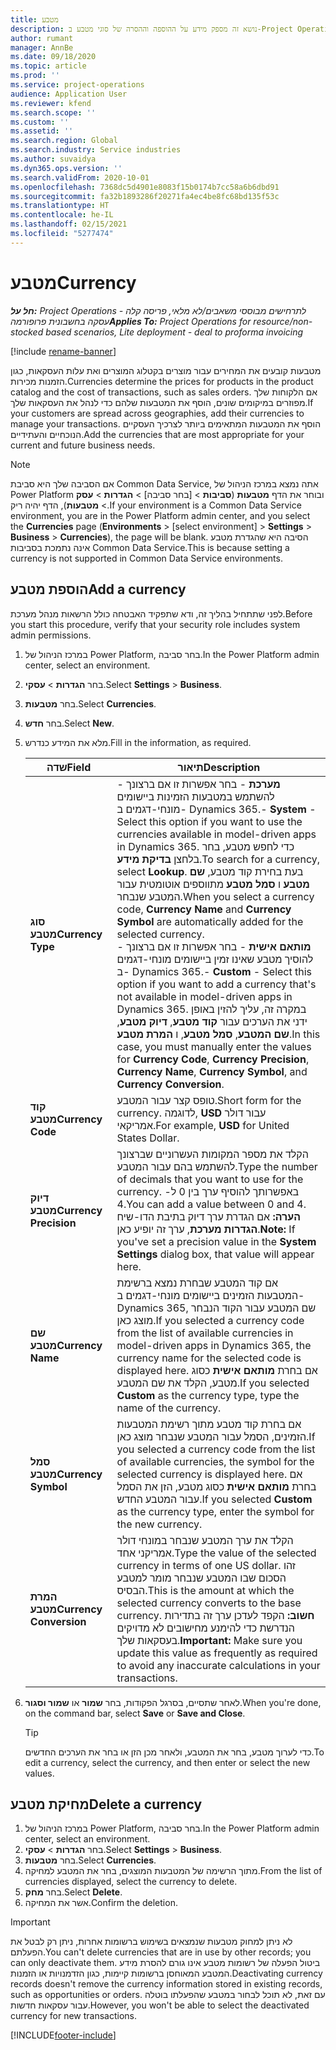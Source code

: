 ```yaml
---
title: מטבע
description: נושא זה מספק מידע על ההוספה וההסרה של סוגי מטבע ב-Project Operations.
author: rumant
manager: AnnBe
ms.date: 09/18/2020
ms.topic: article
ms.prod: ''
ms.service: project-operations
audience: Application User
ms.reviewer: kfend
ms.search.scope: ''
ms.custom: ''
ms.assetid: ''
ms.search.region: Global
ms.search.industry: Service industries
ms.author: suvaidya
ms.dyn365.ops.version: ''
ms.search.validFrom: 2020-10-01
ms.openlocfilehash: 7368dc5d4901e8083f15b0174b7cc58a6b6dbd91
ms.sourcegitcommit: fa32b1893286f20271fa4ec4be8fc68bd135f53c
ms.translationtype: HT
ms.contentlocale: he-IL
ms.lasthandoff: 02/15/2021
ms.locfileid: "5277474"
---
```

# <a name="currency"></a><span data-ttu-id="a6a64-103">מטבע</span><span class="sxs-lookup"><span data-stu-id="a6a64-103">Currency</span></span>

<span data-ttu-id="a6a64-104">_**חל על:** Project Operations לתרחישים מבוססי משאבים/לא מלאי, פריסה קלה - עסקה בחשבונית פרופורמה_</span><span class="sxs-lookup"><span data-stu-id="a6a64-104">_**Applies To:** Project Operations for resource/non-stocked based scenarios, Lite deployment - deal to proforma invoicing_</span></span>

[!include [rename-banner](~/includes/cc-data-platform-banner.md)]

<span data-ttu-id="a6a64-105">מטבעות קובעים את המחירים עבור מוצרים בקטלוג המוצרים ואת עלות העסקאות, כגון הזמנות מכירות.</span><span class="sxs-lookup"><span data-stu-id="a6a64-105">Currencies determine the prices for products in the product catalog and the cost of transactions, such as sales orders.</span></span> <span data-ttu-id="a6a64-106">אם הלקוחות שלך מפוזרים במיקומים שונים, הוסף את המטבעות שלהם כדי לנהל את העסקאות שלך.</span><span class="sxs-lookup"><span data-stu-id="a6a64-106">If your customers are spread across geographies, add their currencies to manage your transactions.</span></span> <span data-ttu-id="a6a64-107">הוסף את המטבעות המתאימים ביותר לצרכיך העסקיים הנוכחיים והעתידיים.</span><span class="sxs-lookup"><span data-stu-id="a6a64-107">Add the currencies that are most appropriate for your current and future business needs.</span></span>  

> [!NOTE]
> <span data-ttu-id="a6a64-108">אם הסביבה שלך היא סביבת Common Data Service, אתה נמצא במרכז הניהול של Power Platform ובוחר את הדף **מטבעות** (**סביבות** > [בחר סביבה] > **הגדרות** > **עסק** > **מטבעות**), הדף יהיה ריק.</span><span class="sxs-lookup"><span data-stu-id="a6a64-108">If your environment is a Common Data Service environment, you are in the Power Platform admin center, and you select the **Currencies** page (**Environments** > [select environment] > **Settings** > **Business** > **Currencies**), the page will be blank.</span></span> <span data-ttu-id="a6a64-109">הסיבה היא שהגדרת מטבע אינה נתמכת בסביבות Common Data Service.</span><span class="sxs-lookup"><span data-stu-id="a6a64-109">This is because setting a currency is not supported in Common Data Service environments.</span></span>

## <a name="add-a-currency"></a><span data-ttu-id="a6a64-110">הוספת מטבע</span><span class="sxs-lookup"><span data-stu-id="a6a64-110">Add a currency</span></span>  
<span data-ttu-id="a6a64-111">לפני שתתחיל בהליך זה, ודא שתפקיד האבטחה כולל הרשאות מנהל מערכת.</span><span class="sxs-lookup"><span data-stu-id="a6a64-111">Before you start this procedure, verify that your security role includes system admin permissions.</span></span> 

1. <span data-ttu-id="a6a64-112">במרכז הניהול של Power Platform, בחר סביבה.</span><span class="sxs-lookup"><span data-stu-id="a6a64-112">In the Power Platform admin center, select an environment.</span></span> 
2. <span data-ttu-id="a6a64-113">בחר **הגדרות** > **עסקי**.</span><span class="sxs-lookup"><span data-stu-id="a6a64-113">Select **Settings** > **Business**.</span></span>
3. <span data-ttu-id="a6a64-114">בחר **מטבעות**.</span><span class="sxs-lookup"><span data-stu-id="a6a64-114">Select **Currencies**.</span></span>  
4. <span data-ttu-id="a6a64-115">בחר **חדש**.</span><span class="sxs-lookup"><span data-stu-id="a6a64-115">Select **New**.</span></span>  
5. <span data-ttu-id="a6a64-116">מלא את המידע כנדרש.</span><span class="sxs-lookup"><span data-stu-id="a6a64-116">Fill in the information, as required.</span></span>  


   |          <span data-ttu-id="a6a64-117">שדה</span><span class="sxs-lookup"><span data-stu-id="a6a64-117">Field</span></span>          |                                                                                                                                                                                                                                                                                                                                                                            <span data-ttu-id="a6a64-118">תיאור</span><span class="sxs-lookup"><span data-stu-id="a6a64-118">Description</span></span>                                                                                                                                                                                                                                                                                                                                                                            |
   |-------------------------|-------------------------------------------------------------------------------------------------------------------------------------------------------------------------------------------------------------------------------------------------------------------------------------------------------------------------------------------------------------------------------------------------------------------------------------------------------------------------------------------------------------------------------------------------------------------------------------------------------------------------------------------------------------------------------------------------------------------------------------------------------------------|
   |    <span data-ttu-id="a6a64-119">**סוג מטבע**</span><span class="sxs-lookup"><span data-stu-id="a6a64-119">**Currency Type**</span></span>    | <span data-ttu-id="a6a64-120">- **מערכת** - בחר אפשרות זו אם ברצונך להשתמש במטבעות הזמינות ביישומים מונחי-דגמים ב- Dynamics 365.</span><span class="sxs-lookup"><span data-stu-id="a6a64-120">- **System** - Select this option if you want to use the currencies available in model-driven apps in Dynamics 365.</span></span> <span data-ttu-id="a6a64-121">כדי לחפש מטבע, בחר בלחצן **בדיקת מידע**.</span><span class="sxs-lookup"><span data-stu-id="a6a64-121">To search for a currency,  select **Lookup**.</span></span> <span data-ttu-id="a6a64-122">בעת בחירת קוד מטבע, **שם מטבע** ו **סמל מטבע** מתווספים אוטומטית עבור המטבע שנבחר.</span><span class="sxs-lookup"><span data-stu-id="a6a64-122">When you select a currency code, **Currency Name** and **Currency Symbol** are automatically added for the selected currency.</span></span><br /><span data-ttu-id="a6a64-123">- **מותאם אישית** - בחר אפשרות זו אם ברצונך להוסיך מטבע שאינו זמין ביישומים מונחי-דגמים ב- Dynamics 365.</span><span class="sxs-lookup"><span data-stu-id="a6a64-123">- **Custom** - Select this option if you want to add a currency that's not available in model-driven apps in Dynamics 365.</span></span> <span data-ttu-id="a6a64-124">במקרה זה, עליך להזין באופן ידני את הערכים עבור **קוד מטבע**, **דיוק מטבע**, **שם המטבע**, **סמל מטבע**, ו **המרת מטבע**.</span><span class="sxs-lookup"><span data-stu-id="a6a64-124">In this case, you must manually enter the values for **Currency Code**, **Currency Precision**, **Currency Name**, **Currency Symbol**, and **Currency Conversion**.</span></span> |
   |    <span data-ttu-id="a6a64-125">**קוד מטבע**</span><span class="sxs-lookup"><span data-stu-id="a6a64-125">**Currency Code**</span></span>    |                                                                                                                                                                                                                                                                                                                                            <span data-ttu-id="a6a64-126">טופס קצר עבור המטבע.</span><span class="sxs-lookup"><span data-stu-id="a6a64-126">Short form for the currency.</span></span> <span data-ttu-id="a6a64-127">לדוגמה, **USD** עבור דולר אמריקאי.</span><span class="sxs-lookup"><span data-stu-id="a6a64-127">For example, **USD** for United States Dollar.</span></span>                                                                                                                                                                                                                                                                                                                                            |
   | <span data-ttu-id="a6a64-128">**דיוק מטבע**</span><span class="sxs-lookup"><span data-stu-id="a6a64-128">**Currency Precision**</span></span>  |                                                                                                                                                                                  <span data-ttu-id="a6a64-129">הקלד את מספר המקומות העשרוניים שברצונך להשתמש בהם עבור המטבע.</span><span class="sxs-lookup"><span data-stu-id="a6a64-129">Type the number of decimals that you want to use for the currency.</span></span>  <span data-ttu-id="a6a64-130">באפשרותך להוסיף ערך בין 0 ל- 4.</span><span class="sxs-lookup"><span data-stu-id="a6a64-130">You can add a value between 0 and 4.</span></span> <span data-ttu-id="a6a64-131">**הערה:** אם הגדרת ערך דיוק בתיבת הדו-שיח **הגדרות מערכת**, ערך זה יופיע כאן.</span><span class="sxs-lookup"><span data-stu-id="a6a64-131">**Note:**  If you've set a precision value in the **System Settings** dialog box, that value will appear here.</span></span>                                                                                                                                                                                  |
   |    <span data-ttu-id="a6a64-132">**שם מטבע**</span><span class="sxs-lookup"><span data-stu-id="a6a64-132">**Currency Name**</span></span>    |                                                                                                                                                                                                                                         <span data-ttu-id="a6a64-133">אם קוד המטבע שבחרת נמצא ברשימת המטבעות הזמינים ביישומים מונחי-דגמים ב- Dynamics 365, שם המטבע עבור הקוד הנבחר מוצג כאן.</span><span class="sxs-lookup"><span data-stu-id="a6a64-133">If you selected a currency code from the list of available currencies in model-driven apps in Dynamics 365, the currency name for the selected code is displayed here.</span></span> <span data-ttu-id="a6a64-134">אם בחרת **מותאם אישית** כסוג מטבע, הקלד את שם המטבע.</span><span class="sxs-lookup"><span data-stu-id="a6a64-134">If you selected **Custom** as the currency type, type the name of the currency.</span></span>                                                                                                                                                                                                                                          |
   |   <span data-ttu-id="a6a64-135">**סמל מטבע**</span><span class="sxs-lookup"><span data-stu-id="a6a64-135">**Currency Symbol**</span></span>   |                                                                                                                                                                                                                                                                      <span data-ttu-id="a6a64-136">אם בחרת קוד מטבע מתוך רשימת המטבעות הזמינים, הסמל עבור המטבע שנבחר מוצג כאן.</span><span class="sxs-lookup"><span data-stu-id="a6a64-136">If you selected a currency code from the list of available currencies, the symbol for the selected currency is displayed here.</span></span> <span data-ttu-id="a6a64-137">אם בחרת **מותאם אישית** כסוג מטבע, הזן את הסמל עבור המטבע החדש.</span><span class="sxs-lookup"><span data-stu-id="a6a64-137">If you selected **Custom** as the currency type, enter the symbol for the new currency.</span></span>                                                                                                                                                                                                                                                                       |
   | <span data-ttu-id="a6a64-138">**המרת מטבע**</span><span class="sxs-lookup"><span data-stu-id="a6a64-138">**Currency Conversion**</span></span> |                                                                                                                                                                                                                                     <span data-ttu-id="a6a64-139">הקלד את ערך המטבע שנבחר במונחי דולר אמריקני אחד.</span><span class="sxs-lookup"><span data-stu-id="a6a64-139">Type the value of the selected currency in terms of one US dollar.</span></span> <span data-ttu-id="a6a64-140">זהו הסכום שבו המטבע שנבחר מומר למטבע הבסיס.</span><span class="sxs-lookup"><span data-stu-id="a6a64-140">This is the amount at which the selected currency converts to the base currency.</span></span> <span data-ttu-id="a6a64-141">**חשוב:** הקפד לעדכן ערך זה בתדירות הנדרשת כדי להימנע מחישובים לא מדויקים בעסקאות שלך.</span><span class="sxs-lookup"><span data-stu-id="a6a64-141">**Important:**  Make sure you update this value as frequently as required to avoid any inaccurate calculations in your transactions.</span></span>                                                                                                                                                                                                                                      |


6. <span data-ttu-id="a6a64-142">לאחר שתסיים, בסרגל הפקודות, בחר **שמור** או **שמור וסגור**.</span><span class="sxs-lookup"><span data-stu-id="a6a64-142">When you're done, on the command bar, select **Save** or **Save and Close**.</span></span>  

   > [!TIP]
   >  <span data-ttu-id="a6a64-143">כדי לערוך מטבע, בחר את המטבע, ולאחר מכן הזן או בחר את הערכים החדשים.</span><span class="sxs-lookup"><span data-stu-id="a6a64-143">To edit a currency, select the currency, and then enter or select the new values.</span></span>  

## <a name="delete-a-currency"></a><span data-ttu-id="a6a64-144">מחיקת מטבע</span><span class="sxs-lookup"><span data-stu-id="a6a64-144">Delete a currency</span></span>  

1. <span data-ttu-id="a6a64-145">במרכז הניהול של Power Platform, בחר סביבה.</span><span class="sxs-lookup"><span data-stu-id="a6a64-145">In the Power Platform admin center, select an environment.</span></span> 
2. <span data-ttu-id="a6a64-146">בחר **הגדרות** > **עסקי**.</span><span class="sxs-lookup"><span data-stu-id="a6a64-146">Select **Settings** > **Business**.</span></span>
3. <span data-ttu-id="a6a64-147">בחר **מטבעות**.</span><span class="sxs-lookup"><span data-stu-id="a6a64-147">Select **Currencies**.</span></span>  
4. <span data-ttu-id="a6a64-148">מתוך הרשימה של המטבעות המוצגים, בחר את המטבע למחיקה.</span><span class="sxs-lookup"><span data-stu-id="a6a64-148">From the list of currencies displayed, select the currency to delete.</span></span>  
5. <span data-ttu-id="a6a64-149">בחר **מחק**.</span><span class="sxs-lookup"><span data-stu-id="a6a64-149">Select **Delete**.</span></span>  
6. <span data-ttu-id="a6a64-150">אשר את המחיקה.</span><span class="sxs-lookup"><span data-stu-id="a6a64-150">Confirm the deletion.</span></span>  

> [!IMPORTANT]
>  <span data-ttu-id="a6a64-151">לא ניתן למחוק מטבעות שנמצאים בשימוש ברשומות אחרות, ניתן רק לבטל את הפעלתם.</span><span class="sxs-lookup"><span data-stu-id="a6a64-151">You can't delete currencies that are in use by other records; you can only deactivate them.</span></span> <span data-ttu-id="a6a64-152">ביטול הפעלה של רשומות מטבע אינו גורם להסרת מידע המטבע המאוחסן ברשומות קיימות, כגון הזדמנויות או הזמנות.</span><span class="sxs-lookup"><span data-stu-id="a6a64-152">Deactivating currency records doesn't remove the currency information stored in existing records, such as opportunities or orders.</span></span> <span data-ttu-id="a6a64-153">עם זאת, לא תוכל לבחור במטבע שהפעלתו בוטלה עבור עסקאות חדשות.</span><span class="sxs-lookup"><span data-stu-id="a6a64-153">However, you won't be able to select the deactivated currency for new transactions.</span></span>  


[!INCLUDE[footer-include](../includes/footer-banner.md)]